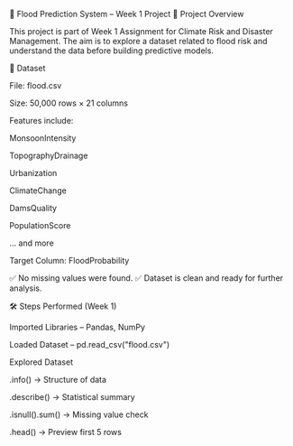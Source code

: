 🌊 Flood Prediction System – Week 1 Project
📌 Project Overview

This project is part of Week 1 Assignment for Climate Risk and Disaster Management.
The aim is to explore a dataset related to flood risk and understand the data before building predictive models.

📂 Dataset

File: flood.csv

Size: 50,000 rows × 21 columns

Features include:

MonsoonIntensity

TopographyDrainage

Urbanization

ClimateChange

DamsQuality

PopulationScore

… and more

Target Column: FloodProbability

✅ No missing values were found.
✅ Dataset is clean and ready for further analysis.

🛠️ Steps Performed (Week 1)

Imported Libraries – Pandas, NumPy

Loaded Dataset – pd.read_csv("flood.csv")

Explored Dataset

.info() → Structure of data

.describe() → Statistical summary

.isnull().sum() → Missing value check

.head() → Preview first 5 rows
